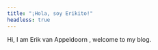 ```yaml
---
title: "¡Hola, soy Erikito!"
headless: true
---
```


Hi, I am Erik van Appeldoorn , welcome to my blog.